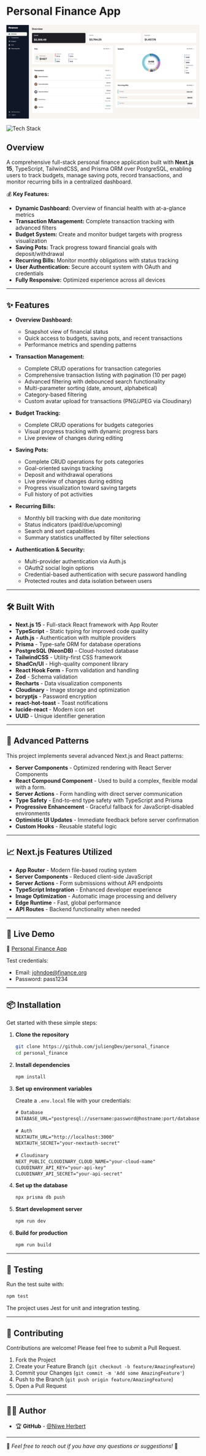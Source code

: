 # Personal Finance App

![Full-Stack Personal Finance Application](./preview.png)

<img src="https://img.shields.io/badge/stack-Next.js%20%7C%20TypeScript%20%7C%20TailwindCSS-000?logo=next.js&logoColor=white&labelColor=000000&color=007ACC" alt="Tech Stack" width="250" />

## Overview

A comprehensive full-stack personal finance application built with **Next.js 15**, TypeScript, TailwindCSS, and Prisma ORM over PostgreSQL, enabling users to track budgets, manage saving pots, record transactions, and monitor recurring bills in a centralized dashboard.

💰 **Key Features:**

- **Dynamic Dashboard:** Overview of financial health with at-a-glance metrics
- **Transaction Management:** Complete transaction tracking with advanced filters
- **Budget System:** Create and monitor budget targets with progress visualization
- **Saving Pots:** Track progress toward financial goals with deposit/withdrawal
- **Recurring Bills:** Monitor monthly obligations with status tracking
- **User Authentication:** Secure account system with OAuth and credentials
- **Fully Responsive:** Optimized experience across all devices

---

## ✨ Features

- **Overview Dashboard:**

  - Snapshot view of financial status
  - Quick access to budgets, saving pots, and recent transactions
  - Performance metrics and spending patterns

- **Transaction Management:**

  - Complete CRUD operations for transaction categories
  - Comprehensive transaction listing with pagination (10 per page)
  - Advanced filtering with debounced search functionality
  - Multi-parameter sorting (date, amount, alphabetical)
  - Category-based filtering
  - Custom avatar upload for transactions (PNG/JPEG via Cloudinary)

- **Budget Tracking:**

  - Complete CRUD operations for budgets categories
  - Visual progress tracking with dynamic progress bars
  - Live preview of changes during editing

- **Saving Pots:**

  - Complete CRUD operations for pots categories
  - Goal-oriented savings tracking
  - Deposit and withdrawal operations
  - Live preview of changes during editing
  - Progress visualization toward saving targets
  - Full history of pot activities

- **Recurring Bills:**

  - Monthly bill tracking with due date monitoring
  - Status indicators (paid/due/upcoming)
  - Search and sort capabilities
  - Summary statistics unaffected by filter selections

- **Authentication & Security:**

  - Multi-provider authentication via Auth.js
  - OAuth2 social login options
  - Credential-based authentication with secure password handling
  - Protected routes and data isolation between users

---

## 🛠 Built With

- **Next.js 15** - Full-stack React framework with App Router
- **TypeScript** - Static typing for improved code quality
- **Auth.js** - Authentication with multiple providers
- **Prisma** - Type-safe ORM for database operations
- **PostgreSQL (NeonDB)** - Cloud-hosted database
- **TailwindCSS** - Utility-first CSS framework
- **ShadCn/UI** - High-quality component library
- **React Hook Form** - Form validation and handling
- **Zod** - Schema validation
- **Recharts** - Data visualization components
- **Cloudinary** - Image storage and optimization
- **bcryptjs** - Password encryption
- **react-hot-toast** - Toast notifications
- **lucide-react** - Modern icon set
- **UUID** - Unique identifier generation

---

## 🧠 Advanced Patterns

This project implements several advanced Next.js and React patterns:

- **Server Components** - Optimized rendering with React Server Components
- **React Compound Component** - Used to build a complex, flexible modal with a form.
- **Server Actions** - Form handling with direct server communication
- **Type Safety** - End-to-end type safety with TypeScript and Prisma
- **Progressive Enhancement** - Graceful fallback for JavaScript-disabled environments
- **Optimistic UI Updates** - Immediate feedback before server confirmation
- **Custom Hooks** - Reusable stateful logic

---

## 📈 Next.js Features Utilized

- **App Router** - Modern file-based routing system
- **Server Components** - Reduced client-side JavaScript
- **Server Actions** - Form submissions without API endpoints
- **TypeScript Integration** - Enhanced developer experience
- **Image Optimization** - Automatic image processing and delivery
- **Edge Runtime** - Fast, global performance
- **API Routes** - Backend functionality when needed

---

## 🚀 Live Demo

🔗 [Personal Finance App](https://personal-finance-xi-umber.vercel.app/)

Test credentials:

- Email: johndoe@finance.org
- Password: pass1234

---

## 📦 Installation

Get started with these simple steps:

1. **Clone the repository**

   ```bash
   git clone https://github.com/juliengDev/personal_finance
   cd personal_finance
   ```

2. **Install dependencies**

   ```bash
   npm install
   ```

3. **Set up environment variables**

   Create a `.env.local` file with your credentials:

   ```
   # Database
   DATABASE_URL="postgresql://username:password@hostname:port/database"

   # Auth
   NEXTAUTH_URL="http://localhost:3000"
   NEXTAUTH_SECRET="your-nextauth-secret"

   # Cloudinary
   NEXT_PUBLIC_CLOUDINARY_CLOUD_NAME="your-cloud-name"
   CLOUDINARY_API_KEY="your-api-key"
   CLOUDINARY_API_SECRET="your-api-secret"
   ```

4. **Set up the database**

   ```bash
   npx prisma db push
   ```

5. **Start development server**

   ```bash
   npm run dev
   ```

6. **Build for production**

   ```bash
   npm run build
   ```

---

## 🧪 Testing

Run the test suite with:

```bash
npm test
```

The project uses Jest for unit and integration testing.

---

## 🤝 Contributing

Contributions are welcome! Please feel free to submit a Pull Request.

1. Fork the Project
2. Create your Feature Branch (`git checkout -b feature/AmazingFeature`)
3. Commit your Changes (`git commit -m 'Add some AmazingFeature'`)
4. Push to the Branch (`git push origin feature/AmazingFeature`)
5. Open a Pull Request

---

## 👨‍💻 Author
- 🏆 **GitHub** - [@Niwe Herbert](https://github.com/niweherbert)
---

🎯 _Feel free to reach out if you have any questions or suggestions!_ 🚀
